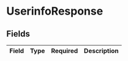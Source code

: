# UserinfoResponse


## Fields

| Field       | Type        | Required    | Description |
| ----------- | ----------- | ----------- | ----------- |
